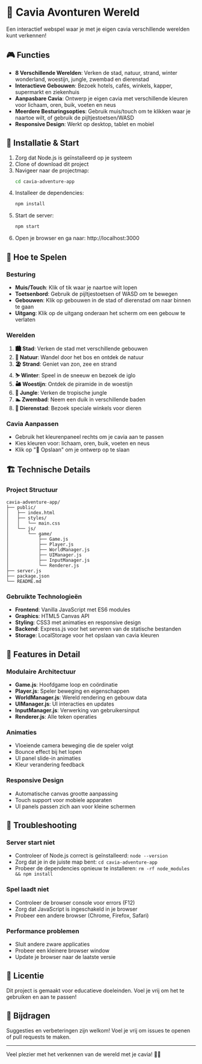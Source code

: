 # 🐹 Cavia Avonturen Wereld

Een interactief webspel waar je met je eigen cavia verschillende werelden kunt verkennen!

## 🎮 Functies

- **8 Verschillende Werelden**: Verken de stad, natuur, strand, winter wonderland, woestijn, jungle, zwembad en dierenstad
- **Interactieve Gebouwen**: Bezoek hotels, cafés, winkels, kapper, supermarkt en ziekenhuis
- **Aanpasbare Cavia**: Ontwerp je eigen cavia met verschillende kleuren voor lichaam, oren, buik, voeten en neus
- **Meerdere Besturingsopties**: Gebruik muis/touch om te klikken waar je naartoe wilt, of gebruik de pijltjestoetsen/WASD
- **Responsive Design**: Werkt op desktop, tablet en mobiel

## 🚀 Installatie & Start

1. Zorg dat Node.js is geïnstalleerd op je systeem
2. Clone of download dit project
3. Navigeer naar de projectmap:
   ```bash
   cd cavia-adventure-app
   ```
4. Installeer de dependencies:
   ```bash
   npm install
   ```
5. Start de server:
   ```bash
   npm start
   ```
6. Open je browser en ga naar: http://localhost:3000

## 🎯 Hoe te Spelen

### Besturing
- **Muis/Touch**: Klik of tik waar je naartoe wilt lopen
- **Toetsenbord**: Gebruik de pijltjestoetsen of WASD om te bewegen
- **Gebouwen**: Klik op gebouwen in de stad of dierenstad om naar binnen te gaan
- **Uitgang**: Klik op de uitgang onderaan het scherm om een gebouw te verlaten

### Werelden
1. **🏙️ Stad**: Verken de stad met verschillende gebouwen
2. **🌲 Natuur**: Wandel door het bos en ontdek de natuur
3. **🏖️ Strand**: Geniet van zon, zee en strand
4. **⛷️ Winter**: Speel in de sneeuw en bezoek de iglo
5. **🏜️ Woestijn**: Ontdek de piramide in de woestijn
6. **🌴 Jungle**: Verken de tropische jungle
7. **🏊 Zwembad**: Neem een duik in verschillende baden
8. **🏪 Dierenstad**: Bezoek speciale winkels voor dieren

### Cavia Aanpassen
- Gebruik het kleurenpaneel rechts om je cavia aan te passen
- Kies kleuren voor: lichaam, oren, buik, voeten en neus
- Klik op "💾 Opslaan" om je ontwerp op te slaan

## 🏗️ Technische Details

### Project Structuur
```
cavia-adventure-app/
├── public/
│   ├── index.html
│   ├── styles/
│   │   └── main.css
│   └── js/
│       └── game/
│           ├── Game.js
│           ├── Player.js
│           ├── WorldManager.js
│           ├── UIManager.js
│           ├── InputManager.js
│           └── Renderer.js
├── server.js
├── package.json
└── README.md
```

### Gebruikte Technologieën
- **Frontend**: Vanilla JavaScript met ES6 modules
- **Graphics**: HTML5 Canvas API
- **Styling**: CSS3 met animaties en responsive design
- **Backend**: Express.js voor het serveren van de statische bestanden
- **Storage**: LocalStorage voor het opslaan van cavia kleuren

## 🎨 Features in Detail

### Modulaire Architectuur
- **Game.js**: Hoofdgame loop en coördinatie
- **Player.js**: Speler beweging en eigenschappen
- **WorldManager.js**: Wereld rendering en gebouw data
- **UIManager.js**: UI interacties en updates
- **InputManager.js**: Verwerking van gebruikersinput
- **Renderer.js**: Alle teken operaties

### Animaties
- Vloeiende camera beweging die de speler volgt
- Bounce effect bij het lopen
- UI panel slide-in animaties
- Kleur verandering feedback

### Responsive Design
- Automatische canvas grootte aanpassing
- Touch support voor mobiele apparaten
- UI panels passen zich aan voor kleine schermen

## 🐛 Troubleshooting

### Server start niet
- Controleer of Node.js correct is geïnstalleerd: `node --version`
- Zorg dat je in de juiste map bent: `cd cavia-adventure-app`
- Probeer de dependencies opnieuw te installeren: `rm -rf node_modules && npm install`

### Spel laadt niet
- Controleer de browser console voor errors (F12)
- Zorg dat JavaScript is ingeschakeld in je browser
- Probeer een andere browser (Chrome, Firefox, Safari)

### Performance problemen
- Sluit andere zware applicaties
- Probeer een kleinere browser window
- Update je browser naar de laatste versie

## 📝 Licentie

Dit project is gemaakt voor educatieve doeleinden. Voel je vrij om het te gebruiken en aan te passen!

## 🤝 Bijdragen

Suggesties en verbeteringen zijn welkom! Voel je vrij om issues te openen of pull requests te maken.

---

Veel plezier met het verkennen van de wereld met je cavia! 🐹✨